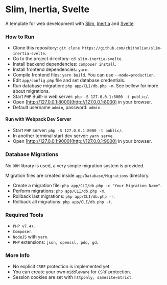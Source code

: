 
# Slim, Inertia, Svelte

A template for web development with [Slim](https://www.slimframework.com/docs/v4/), [Inertia](https://inertiajs.com/) and [Svelte](https://svelte.dev/)

### How to Run

- Clone this repository: `git clone https://github.com/chitholian/slim-inertia-svelte`.
- Go to the project directory: `cd slim-inertia-svelte`.
- Install backend dependencies: `composer install`.
- Install frontend dependencies: `yarn`.
- Compile frontend files: `yarn build`. You can use `--mode=production`.
- Edit `app/config.php` file and set database credentials.
- Run database migration: `php app/CLI/db.php -m`. See bellow for more about migrations.
- Start `PHP` Built-in web server: `php -S 127.0.0.1:8000 -t public/`.
- Open [http://127.0.0.1:8000](http://127.0.0.1:8000) in your browser.
- Default username `admin`, password: `admin`.

#### Run with Webpack Dev Server

- Start `PHP` server: `php -S 127.0.0.1:8000 -t public/`.
- In another terminal start dev server: `yarn serve`.
- Open [http://127.0.0.1:9000](http://127.0.0.1:9000) in your browser.

### Database Migrations

No `ORM` library is used, a very simple migration system is provided.

Migration files are created inside `app/Database/Migrations` directory.

- Create a migration file: `php app/CLI/db.php -c "Your Migration Name"`.
- Perform migrations: `php app/CLI/db.php -m`.
- Rollback last migrations: `php app/CLI/db.php -r`.
- Rollback all migrations: `php app/CLI/db.php -t`.

### Required Tools

- `PHP v7.4+`.
- `Composer`.
- `NodeJS` with `yarn`.
- `PHP` extensions: `json, openssl, pdo, gd`.

### More Info

- No explicit `CSRF` protection is implemented yet.
- You can create your own `middleware` for `CSRF` protection.
- Session cookies are set with `httponly, samesite=Strict`.
